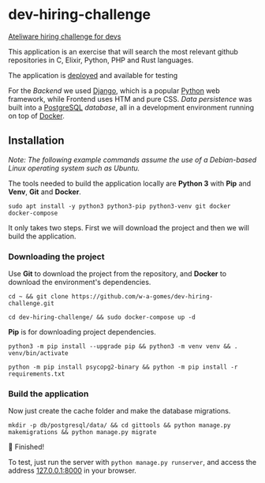 # dev-hiring-challenge
[Ateliware hiring challenge for devs](https://github.com/ateliware/dev-hiring-challenge)

This application is an exercise that will search the most relevant github repositories in C, Elixir, Python, PHP and Rust languages.

The application is [deployed](https://alissonthecrow.pythonanywhere.com/) and available for testing

For the *Backend* we used [Django](https://www.djangoproject.com/), which is a popular [Python](https://www.python.org/) web framework, while Frontend uses HTM and pure CSS. *Data persistence* was built into a [PostgreSQL](https://www.postgresql.org) *database*, all in a development environment running on top of [Docker](https://www.docker.com).

## Installation

*Note: The following example commands assume the use of a Debian-based Linux operating system such as Ubuntu.*

The tools needed to build the application locally are **Python 3** with **Pip** and **Venv**, **Git** and **Docker**.

`sudo apt install -y python3 python3-pip python3-venv git docker docker-compose`

It only takes two steps. First we will download the project and then we will build the application.

### Downloading the project

Use **Git** to download the project from the repository, and **Docker** to download the environment's dependencies.

`cd ~ && git clone https://github.com/w-a-gomes/dev-hiring-challenge.git`

`cd dev-hiring-challenge/ && sudo docker-compose up -d`

**Pip** is for downloading project dependencies.

`python3 -m pip install --upgrade pip && python3 -m venv venv && . venv/bin/activate`

`python -m pip install psycopg2-binary && python -m pip install -r requirements.txt`

### Build the application

Now just create the cache folder and make the database migrations.

`mkdir -p db/postgresql/data/ && cd gittools && python manage.py makemigrations && python manage.py migrate`

🎉 Finished!

To test, just run the server with `python manage.py runserver`, and access the address [127.0.0.1:8000](http://127.0.0.1:8000/) in your browser.
